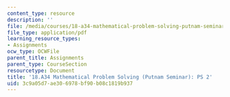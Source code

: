 ```yaml
---
content_type: resource
description: ''
file: /media/courses/18-a34-mathematical-problem-solving-putnam-seminar-fall-2018/3c9a05d7ae306978bf90b08c1819b937_MIT18_A34F18PS2.pdf
file_type: application/pdf
learning_resource_types:
- Assignments
ocw_type: OCWFile
parent_title: Assignments
parent_type: CourseSection
resourcetype: Document
title: '18.A34 Mathematical Problem Solving (Putnam Seminar): PS 2'
uid: 3c9a05d7-ae30-6978-bf90-b08c1819b937
---
```

